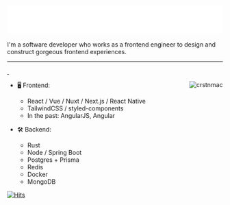 <img src="https://raw.githubusercontent.com/crstnmac/crstnmac/1cc7d7608c5c0f09ff69c5762fa5d629ec00df60/header.svg" alt=":header:" />

I'm a software developer who works as a frontend engineer to design and construct gorgeous frontend experiences.

---

<a href="https://open.spotify.com/user/xpxdzn2hztvea9akz2unakmuc" target="_blank">&nbsp;<p><img align="right" src="https://spotify-recently-played-readme.vercel.app/api?user=xpxdzn2hztvea9akz2unakmuc&width=350" alt="crstnmac" /></p></a>

- 🖥️ Frontend:
  - React / Vue / Nuxt / Next.js / React Native
  - TailwindCSS / styled-components
  - In the past: AngularJS, Angular

- 🛠 Backend:
  - Rust 
  - Node / Spring Boot
  - Postgres + Prisma
  - Redis
  - Docker
  - MongoDB

[![Hits](https://hits.sh/github.com/crstnmac.svg?label=views&color=1c2aec&labelColor=161414)](https://hits.sh/github.com/crstnmac/)
